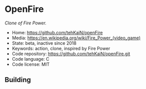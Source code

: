 # OpenFire

_Clone of Fire Power._

- Home: https://github.com/tehKaiN/openFire
- Media: https://en.wikipedia.org/wiki/Fire_Power_(video_game)
- State: beta, inactive since 2018
- Keywords: action, clone, inspired by Fire Power
- Code repository: https://github.com/tehKaiN/openFire.git
- Code language: C
- Code license: MIT

## Building
